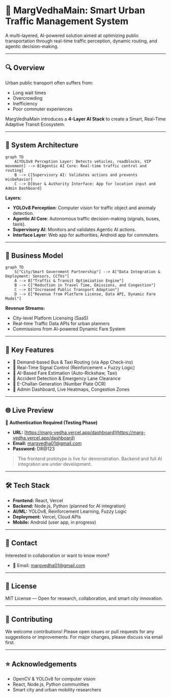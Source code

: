 # 🚦 MargVedhaMain: Smart Urban Traffic Management System

A multi-layered, AI-powered solution aimed at optimizing public transportation through real-time traffic perception, dynamic routing, and agentic decision-making.

---

## 🔍 Overview

Urban public transport often suffers from:
- Long wait times
- Overcrowding
- Inefficiency
- Poor commuter experiences

MargVedhaMain introduces a **4-Layer AI Stack** to create a Smart, Real-Time Adaptive Transit Ecosystem.

---

## 🧠 System Architecture

```mermaid
graph TD
    A[YOLOv8 Perception Layer: Detects vehicles, roadblocks, VIP movement] --> B[Agentic AI Core: Real-time traffic control and routing]
    B --> C[Supervisory AI: Validates actions and prevents misbehavior]
    C --> D[User & Authority Interface: App for location input and Admin Dashboard]
```

**Layers:**
- **YOLOv8 Perception**: Computer vision for traffic object and anomaly detection.
- **Agentic AI Core**: Autonomous traffic decision-making (signals, buses, taxis).
- **Supervisory AI**: Monitors and validates Agentic AI actions.
- **Interface Layer**: Web app for authorities, Android app for commuters.

---

## 💼 Business Model

```mermaid
graph TD
    S["City/Smart Government Partnership"] --> A["Data Integration & Deployment: Sensors, CCTVs"]
    A --> B["Traffic & Transit Optimization Engine"]
    B --> C["Reduction in Travel Time, Emissions, and Congestion"]
    C --> D["Increased Public Transport Adoption"]
    D --> E["Revenue from Platform License, Data API, Dynamic Fare Model"]
```

**Revenue Streams:**
- City-level Platform Licensing (SaaS)
- Real-time Traffic Data APIs for urban planners
- Commissions from AI-powered Dynamic Fare System

---

## 🔑 Key Features

- 🚌 Demand-based Bus & Taxi Routing (via App Check-ins)
- 🚦 Real-Time Signal Control (Reinforcement + Fuzzy Logic)
- 🧾 AI-Based Fare Estimation (Auto-Rickshaw, Taxi)
- 🛑 Accident Detection & Emergency Lane Clearance
- 👮 E-Challan Generation (Number Plate OCR)
- 📡 Admin Dashboard, Live Heatmaps, Congestion Zones

---

## 🌐 Live Preview

🔐 **Authentication Required (Testing Phase)**  
- **URL:** [https://marg-vedha.vercel.app/dashboard](https://marg-vedha.vercel.app/dashboard)
- **Email:** margvedha01@gmail.com  
- **Password:** DR@123

> The frontend prototype is live for demonstration. Backend and full AI integration are under development.

---

## 🛠️ Tech Stack

- **Frontend:** React, Vercel
- **Backend:** Node.js, Python (planned for AI integration)
- **AI/ML:** YOLOv8, Reinforcement Learning, Fuzzy Logic
- **Deployment:** Vercel, Cloud APIs
- **Mobile:** Android (user app, in progress)

---

## 📩 Contact

Interested in collaboration or want to know more?
- 📧 Email: margvedha01@gmail.com

---

## 📜 License

MIT License — Open for research, collaboration, and smart city innovation.

---

## 🤝 Contributing

We welcome contributions! Please open issues or pull requests for any suggestions or improvements. For major changes, please discuss via email first.

---

## ⭐ Acknowledgements

- OpenCV & YOLOv8 for computer vision
- React, Node.js, Python communities
- Smart city and urban mobility researchers

